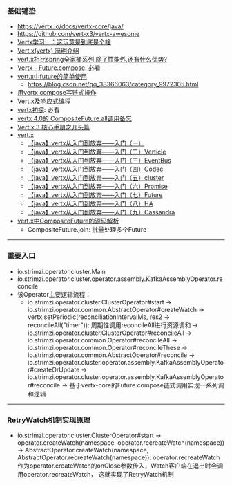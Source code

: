 ### 基础铺垫
- https://vertx.io/docs/vertx-core/java/
- https://github.com/vert-x3/vertx-awesome
- [Vertx学习一：这玩意是到底是个啥](https://blog.csdn.net/lizhou828/article/details/93297153)
- [Vert.x(vertx) 简明介绍](https://blog.csdn.net/king_kgh/article/details/80772657)
- [vert.x相比spring全家桶系列,除了性能外,还有什么优势?](https://www.zhihu.com/question/277219881)
- [Vertx - Future.compose](https://www.jianshu.com/p/38acf2cc6f2f): 必看
- [vert.x中future的简单使用](https://blog.csdn.net/qq_38366063/article/details/105906296)
    - https://blog.csdn.net/qq_38366063/category_9972305.html
- [用vertx compose写链式操作](https://blog.51cto.com/kankan/1929999)
- [Vert.x及响应式编程](https://www.jianshu.com/p/3dbd5dff486b)
- [vertx初探](https://segmentfault.com/a/1190000021036621?utm_source=tag-newest): 必看
- [vertx 4.0的 CompositeFuture.all调用备忘](https://blog.csdn.net/wbkys/article/details/115374703)
- [Vert.x 3 核心手册之开头篇](https://www.jianshu.com/p/68a33b610fac)
- [vert.x](https://blog.csdn.net/z449077880/category_10683523.html)
    - [【java】vertx从入门到放弃——入门（一）](https://blog.csdn.net/z449077880/article/details/111571754)
    - [【java】vertx从入门到放弃——入门（二）Verticle](https://blog.csdn.net/z449077880/article/details/111603445)
    - [【java】vertx从入门到放弃——入门（三）EventBus](https://blog.csdn.net/z449077880/article/details/111630990)
    - [【java】vertx从入门到放弃——入门（四）Codec](https://blog.csdn.net/z449077880/article/details/111660439)
    - [【java】vertx从入门到放弃——入门（五）cluster](https://blog.csdn.net/z449077880/article/details/111693768)
    - [【java】vertx从入门到放弃——入门（六）Promise](https://blog.csdn.net/z449077880/article/details/111830185)
    - [【java】vertx从入门到放弃——入门（七）Future](https://blog.csdn.net/z449077880/article/details/111879421)
    - [【java】vertx从入门到放弃——入门（八）HA](https://blog.csdn.net/z449077880/article/details/111941718)
    - [【java】vertx从入门到放弃——入门（九）Cassandra](https://blog.csdn.net/z449077880/article/details/112230822)
- [vert.x中CompositeFuture的源码解析](https://zhuanlan.zhihu.com/p/36012276)
    - CompositeFuture.join: 批量处理多个Future

---
### 重要入口
- io.strimzi.operator.cluster.Main
- io.strimzi.operator.cluster.operator.assembly.KafkaAssemblyOperator.reconcile
- 该Operator主要逻辑流程：
    - io.strimzi.operator.cluster.ClusterOperator#start -> io.strimzi.operator.common.AbstractOperator#createWatch -> vertx.setPeriodic(reconciliationIntervalMs, res2 -> reconcileAll("timer")): 周期性调用reconcileAll进行资源调和 -> io.strimzi.operator.cluster.ClusterOperator#reconcileAll -> io.strimzi.operator.common.Operator#reconcileAll -> io.strimzi.operator.common.Operator#reconcileThese -> io.strimzi.operator.common.AbstractOperator#reconcile -> io.strimzi.operator.cluster.operator.assembly.KafkaAssemblyOperator#createOrUpdate -> io.strimzi.operator.cluster.operator.assembly.KafkaAssemblyOperator#reconcile -> 基于vertx-core的Future.compose链式调用实现一系列调和逻辑
    
---
### RetryWatch机制实现原理
- io.strimzi.operator.cluster.ClusterOperator#start -> operator.createWatch(namespace, operator.recreateWatch(namespace)) -> AbstractOperator.createWatch(namespace, AbstractOperator.recreateWatch(namespace)): operator.recreateWatch作为operator.createWatch的onClose参数传入，Watch客户端在退出时会调用operator.recreateWatch， 这就实现了RetryWatch机制
